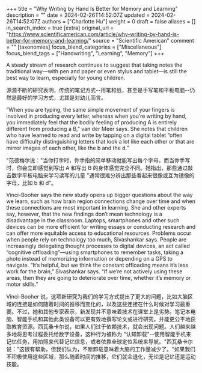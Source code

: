 +++
title = "Why Writing by Hand Is Better for Memory and Learning"
description = ""
date = 2024-02-26T14:52:07Z
updated = 2024-02-26T14:52:07Z
authors = ["Charlotte Hu"]
weight = 0
draft = false
aliases = []
in_search_index = true
[extra]
original_url = "https://www.scientificamerican.com/article/why-writing-by-hand-is-better-for-memory-and-learning/"
source = "Scientific American"
comment = ""
[taxonomies]
focus_blend_categories = ["Miscellaneous"]
focus_blend_tags = ["Handwriting", "Learning", "Memory"]
+++

A steady stream of research continues to suggest that taking notes the traditional way—with pen and paper or even stylus and tablet—is still the best way to learn, especially for young children.

源源不断的研究表明，传统的笔记方式--用笔和纸，甚至是手写笔和平板电脑--仍然是最好的学习方式，尤其是对幼儿而言。

“When you are typing, the same simple movement of your fingers is involved in producing every letter, whereas when you’re writing by hand, you immediately feel that the bodily feeling of producing A is entirely different from producing a B,” van der Meer says. She notes that children who have learned to read and write by tapping on a digital tablet “often have difficulty distinguishing letters that look a lot like each other or that are mirror images of each other, like the b and the d.”

"范德梅尔说："当你打字时，你手指的简单移动就能写出每个字母，而当你手写时，你会立即感觉到写出 A 和写出 B 的身体感觉完全不同。她指出，那些通过敲击数字平板电脑来学习读写的儿童 "通常很难分辨出那些看起来很像或互为镜像的字母，比如 b 和 d"。

Vinci-Booher says the new study opens up bigger questions about the way we learn, such as how brain region connections change over time and when these connections are most important in learning. She and other experts say, however, that the new findings don’t mean technology is a disadvantage in the classroom. Laptops, smartphones and other such devices can be more efficient for writing essays or conducting research and can offer more equitable access to educational resources. Problems occur when people rely on technology too much, Sivashankar says. People are increasingly delegating thought processes to digital devices, an act called “cognitive offloading”—using smartphones to remember tasks, taking a photo instead of memorizing information or depending on a GPS to navigate. “It’s helpful, but we think the constant offloading means it’s less work for the brain,” Sivashankar says. “If we’re not actively using these areas, then they are going to deteriorate over time, whether it’s memory or motor skills.”

Vinci-Booher 说，这项新研究为我们的学习方式提出了更大的问题，比如大脑区域的连接是如何随着时间的推移而变化的，以及这些连接在什么时候对学习最重要。不过，她和其他专家表示，新发现并不意味着技术在课堂上是劣势。笔记本电脑、智能手机和其他此类设备可以更有效地撰写论文或进行研究，并能更公平地获取教育资源。西瓦桑卡尔说，如果人们过于依赖技术，就会出现问题。人们越来越多地将思考过程委托给数字设备，这种行为被称为 "认知卸载"--使用智能手机来记忆任务，用拍照来代替记忆信息，或者依靠全球定位系统来导航。"西瓦桑卡尔说："这很有帮助，但我们认为，不断卸载意味着大脑的工作量减少了。"如果我们不积极使用这些区域，那么随着时间的推移，它们就会退化，无论是记忆还是运动技能。
